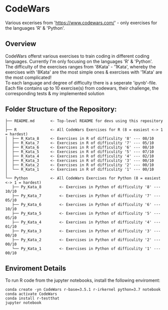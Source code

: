 # CodeWars
Various excerises from 'https://www.codewars.com/' - only exercises for the languages 'R' & 'Python'.

## Overview
CodeWars offerst various exercises to train coding in different coding languages. Currently I'm only focusing on the languages 'R' & 'Python'.   
The difficulty of the exercises ranges from '8Kata' - '1Kata', whereby the exercises with '8Kata' are the most simple ones & exercises with '1Kata' are the most complicated!  
To each language and degree of difficulty there is a seperate 'ipynb'-file. Each file contains up to 10 exercise(s) from codewars, their challenge, the corresponding tests & my implemented solution

## Folder Structure of the Repository:
```
├── README.md       <- Top-level README for devs using this repository
│ 
├── R 				<- All CodeWars Exercises for R (8 = easiest <-> 1 = hardest)
│  ├── R_Kata_8	  	<- Exercises in R of difficulity '8' --- 08/10
│  ├── R_Kata_7		<- Exercises in R of difficulity '7' --- 05/10
│  ├── R_Kata_6		<- Exercises in R of difficulity '6' --- 08/10
│  ├── R_Kata_5		<- Exercises in R of difficulity '5' --- 07/10
│  ├── R_Kata_4		<- Exercises in R of difficulity '4' --- 02/10
│  ├── R_Kata_3		<- Exercises in R of difficulity '3' --- 00/10
│  ├── R_Kata_2		<- Exercises in R of difficulity '2' --- 00/10
│  └── R_Kata_1		<- Exercises in R of difficulity '1' --- 00/10
│
└── Python			<- All CodeWars Exercises for Python (8 = easiest <-> 1 = hardest)
   ├── Py_Kata_8		<- Exercises in Python of difficulity '8' --- 10/10
   ├── Py_Kata_7		<- Exercises in Python of difficulity '7' --- 05/10
   ├── Py_Kata_6		<- Exercises in Python of difficulity '6' --- 10/10
   ├── Py_Kata_5		<- Exercises in Python of difficulity '5' --- 05/10
   ├── Py_Kata_4		<- Exercises in Python of difficulity '4' --- 01/10
   ├── Py_Kata_3		<- Exercises in Python of difficulity '3' --- 00/10
   ├── Py_Kata_2		<- Exercises in Python of difficulity '2' --- 00/10
   └── Py_Kata_1		<- Exercises in Python of difficulity '1' --- 00/10
```

## Enviroment Details
To run R code from the jupyter notebooks, install the following enviroment:
```
conda create -yn CodeWars r-base=3.5.1 r-irkernel python=3.7 notebook
conda activate CodeWars
conda install r-testthat
jupyter notebook
```

